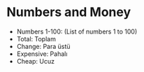 
# Numbers and Money

- Numbers 1-100: (List of numbers 1 to 100)
- Total: Toplam
- Change: Para üstü
- Expensive: Pahalı
- Cheap: Ucuz
